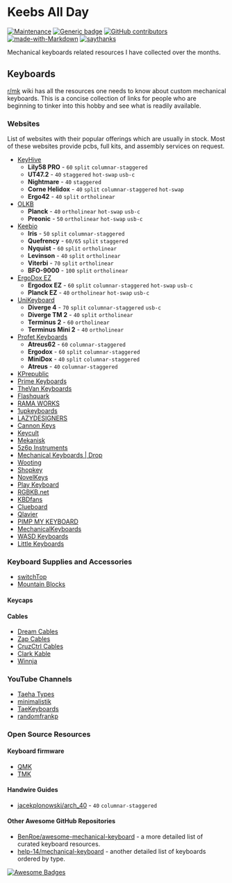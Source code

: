# Keebs All Day
[![Maintenance](https://img.shields.io/badge/Maintained%3F-yes-green.svg)](https://GitHub.com/Naereen/StrapDown.js/graphs/commit-activity)
[![Generic badge](https://img.shields.io/badge/In-progress-<COLOR>.svg)](https://shields.io/)
[![GitHub contributors](https://img.shields.io/github/contributors/Naereen/StrapDown.js.svg)](https://github.com/rawatakhilesh/keebs/graphs/contributors)
[![made-with-Markdown](https://img.shields.io/badge/Made%20with-Markdown-1f425f.svg)](http://commonmark.org)
[![saythanks](https://img.shields.io/badge/say-thanks-ff69b4.svg)](https://github.com/rawatakhilesh/keebs/stargazers)

Mechanical keyboards related resources I have collected over the months.

## Keyboards

[r/mk](https://www.reddit.com/r/MechanicalKeyboards/) wiki has all the resources
 one needs to know about custom mechanical keyboards. This is a concise collection 
 of links for people who are beginning to tinker into this hobby and see what is
 readily available. 

### Websites

List of websites with their popular offerings which are usually in stock. Most of these websites provide pcbs, full kits, and assembly services on request.

- [KeyHive](https://keyhive.xyz/shop)
  - **Lily58 PRO** -  `60` `split` `columnar-staggered` 
  - **UT47.2** - `40` `staggered` `hot-swap` `usb-c`
  - **Nightmare** - `40` `staggered`
  - **Corne Helidox** - `40` `split` `columnar-staggered` `hot-swap`
  - **Ergo42** - `40` `split` `ortholinear`
- [OLKB](https://olkb.com/)
  - **Planck** - `40` `ortholinear` `hot-swap` `usb-c`
  - **Preonic** - `50` `ortholinear` `hot-swap` `usb-c`
- [Keebio](https://keeb.io/)
  - **Iris** - `50` `split` `columnar-staggered`
  - **Quefrency** - `60/65` `split` `staggered`
  - **Nyquist** - `60` `split` `ortholinear`
  - **Levinson** - `40` `split` `ortholinear` 
  - **Viterbi** - `70` `split` `ortholinear`
  - **BFO-9000** - `100` `split` `ortholinear`
- [ErgoDox EZ](https://ergodox-ez.com/)
  - **Ergodox EZ** - `60` `split` `columnar-staggered` `hot-swap` `usb-c`
  - **Planck EZ** - `40` `ortholinear` `hot-swap` `usb-c`
- [UniKeyboard](https://unikeyboard.io/) 
	- **Diverge 4** - `70` `split` `columnar-staggered` `usb-c`
	- **Diverge TM 2** - `40` `split` `ortholinear`
	- **Terminus 2** - `60` `ortholinear`
	- **Terminus Mini 2** - `40` `ortholinear`
- [Profet Keyboards](https://shop.profetkeyboards.com/)
	- **Atreus62** - `60` `columnar-staggered`
	- **Ergodox** - `60` `split` `columnar-staggered`
	- **MiniDox** - `40` `split` `columnar-staggered`
	- **Atreus** - `40` `columnar-staggered`
- [KPrepublic](https://kprepublic.com/)
- [Prime Keyboards](https://www.primekb.com/collections/keyboards)
- [TheVan Keyboards](https://thevankeyboards.com/)
- [Flashquark](https://flashquark.com/)
- [RAMA WORKS](https://rama.works/)
- [1upkeyboards](https://www.1upkeyboards.com/)
- [LAZYDESIGNERS](http://lazydesigners.cn/)
- [Cannon Keys](https://cannonkeys.com/)
- [Keycult](https://keycult.io/)
- [Mekanisk](https://mekanisk.co/)
- [5z6p Instruments](https://5z6p.com/)
- [Mechanical Keyboards | Drop](https://drop.com/mechanical-keyboards/drops)
- [Wooting](https://wooting.io/)
- [Shopkey](https://shopkey.doyustudio.com/)
- [NovelKeys](https://novelkeys.xyz/)
- [Play Keyboard](https://play-keyboard.store/)
- [RGBKB.net](https://www.rgbkb.net/)
- [KBDfans](https://kbdfans.com/)
- [Clueboard](https://clueboard.co/)
- [Qlavier](https://www.qlavier.com/shop/)
- [PIMP MY KEYBOARD](https://pimpmykeyboard.com/)
- [MechanicalKeyboards](https://mechanicalkeyboards.com/shop/)
- [WASD Keyboards](https://www.wasdkeyboards.com/)
- [Little Keyboards](https://www.littlekeyboards.com/)

### Keyboard Supplies and Accessories

- [switchTop](https://www.switchtop.com/)
- [Mountain Blocks](https://mountainblocks.com/)

#### Keycaps

#### Cables

- [Dream Cables](https://www.dream-cables.com/)
- [Zap Cables](https://zapcables.com/)
- [CruzCtrl Cables](https://cruzctrl.gg/)
- [Clark Kable](https://clarkkable.com/)
- [Winnja](https://www.winnja.com/)


### YouTube Channels

- [Taeha Types](https://www.youtube.com/user/FeelgHoodMusic)
- [minimalistik](https://www.youtube.com/channel/UCZv7dyFdg4DIph6TIBlaVSQ)
- [TaeKeyboards](https://www.youtube.com/channel/UCllGwtW6scxAjM28fIgEozg)
- [randomfrankp](https://www.youtube.com/user/randomfrankp)

### Open Source Resources

#### Keyboard firmware

- [QMK](https://qmk.fm/)
- [TMK](https://github.com/tmk/tmk_keyboard)

#### Handwire Guides

- [jacekplonowski/arch_40](https://github.com/jacekplonowski/arch_40) - `40` `columnar-staggered` 

#### Other Awesome GitHub Repositories

- [BenRoe/awesome-mechanical-keyboard](https://github.com/BenRoe/awesome-mechanical-keyboard) - a more detailed list of curated keyboard resources.
- [help-14/mechanical-keyboard](https://github.com/help-14/mechanical-keyboard) - another detailed list of keyboards ordered by type.

[![Awesome Badges](https://img.shields.io/badge/badges-awesome-green.svg)](https://github.com/Naereen/badges)
